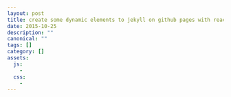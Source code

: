 ```yaml
---
layout: post
title: create some dynamic elements to jekyll on github pages with reactjs
date: 2015-10-25
description: ""
canonical: ""
tags: []
category: []
assets:
  js:
    -
  css:
    -
---
```



